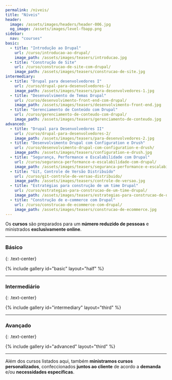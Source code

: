 ```yaml
---
permalink: /niveis/
title: "Níveis"
header:
  image: /assets/images/headers/header-006.jpg
  og_image: /assets/images/level-fbapp.png
sidebar:
  nav: "courses"
basic:
  - title: "Introdução ao Drupal"
    url: /curso/introducao-ao-drupal/
    image_path: /assets/images/teasers/introducao.jpg
  - title: "Construção de Site"
    url: /curso/construcao-de-site-com-drupal/
    image_path: /assets/images/teasers/construcao-de-site.jpg
intermediary:
  - title: "Drupal para desenvolvedores I"
    url: /curso/drupal-para-desenvolvedores-1/
    image_path: /assets/images/teasers/para-desenvolvedores-1.jpg
  - title: "Desenvolvimento de Temas Drupal"
    url: /curso/desenvolvimento-front-end-com-drupal/
    image_path: /assets/images/teasers/desenvolvimento-front-end.jpg
  - title: "Gerenciamento de Conteúdo com Drupal"
    url: /curso/gerenciamento-de-conteudo-com-drupal/
    image_path: /assets/images/teasers/gerenciamento-de-conteudo.jpg
advanced:
  - title: "Drupal para Desenvolvedores II"
    url: /curso/drupal-para-desenvolvedores-2/
    image_path: /assets/images/teasers/para-desenvolvedores-2.jpg
  - title: "Desenvolvimento Drupal com Configuration e Drush"
    url: /curso/desenvolvimento-drupal-com-configuration-e-drush/
    image_path: /assets/images/teasers/configuration-e-drush.jpg
  - title: "Segurança, Performance e Escalabilidade com Drupal"
    url: /curso/seguranca-performance-e-escalabilidade-com-drupal/
    image_path: /assets/images/teasers/seguranca-performance-e-escalabilidade.jpg
  - title: "Git, Controle de Versão Distribuído"
    url: /curso/git-controle-de-versao-distribuido/
    image_path: /assets/images/teasers/controle-de-versao.jpg
  - title: "Estratégias para construção de um time Drupal"
    url: /curso/estrategias-para-construcao-de-um-time-drupal/
    image_path: /assets/images/teasers/estrategias-para-construcao-de-um-time.jpg
  - title: "Construção de e-commerce com Drupal"
    url: /curso/construcao-de-ecommerce-com-drupal/
    image_path: /assets/images/teasers/construcao-de-ecommerce.jpg
---
```


Os **cursos** são preparados para um **número reduzido de pessoas** e ministrados **exclusivamente online**.

---

### **Básico**
{: .text-center}

{% include gallery id="basic" layout="half" %}

---

### **Intermediário**
{: .text-center}

{% include gallery id="intermediary" layout="third" %}

---

### **Avançado**
{: .text-center}

{% include gallery id="advanced" layout="third" %}

---

Além dos cursos listados aqui, também **ministramos cursos personalizados**, confeccionados **juntos ao cliente** de acordo a **demanda** e/ou **necessidades específicas**.